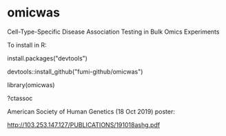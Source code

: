# omicwas
Cell-Type-Specific Disease Association Testing in Bulk Omics Experiments

To install in R:

install.packages("devtools")

devtools::install_github("fumi-github/omicwas")

library(omicwas)

?ctassoc

American Society of Human Genetics (18 Oct 2019) poster:

http://103.253.147.127/PUBLICATIONS/191018ashg.pdf
